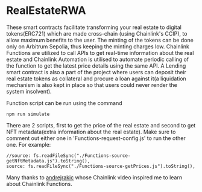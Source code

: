 # RealEstateRWA

These smart contracts facilitate transforming your real estate to digital tokens(ERC721) which are made cross-chain (using Chainlink's CCIP), to allow maximum benefits to the user. The minting of the tokens can be done only on Arbitrum Sepolia, thus keeping the minting charges low. Chainlink Functions are utilized to call APIs to get real-time information about the real estate and Chainlink Automation is utilised to automate periodic calling of the function to get the latest price details using the same API. A Lending smart contract is also a part of the project where users can deposit their real estate tokens as collateral and procure a loan against it(a liquidation mechanism is also kept in place so that users could never render the system insolvent).

Function script can be run using the command
```
npm run simulate
```

There are 2 scripts, first to get the price of the real estate and second to get NFT metadata(extra information about the real estate). Make sure to comment out either one in 'Functions-request-config.js' to run the other one. For example: 
```
//source: fs.readFileSync("./Functions-source-getNftMetadata.js").toString(),
source: fs.readFileSync("./Functions-source-getPrices.js").toString(),
  ```

Many thanks to [andrejrakic](https://github.com/andrejrakic) whose Chainlink video inspired me to learn about Chainlink Functions. 
